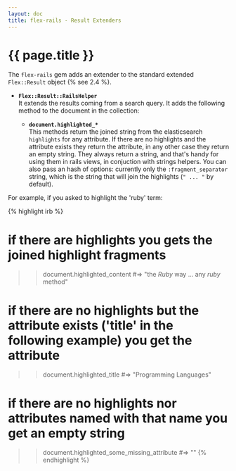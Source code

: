 ```yaml
---
layout: doc
title: flex-rails - Result Extenders
---
```


# {{ page.title }}

The `flex-rails` gem adds an extender to the standard extended `Flex::Result` object {% see 2.4 %}.

* __`Flex::Result::RailsHelper`__<br>
  It extends the results coming from a search query. It adds the following method to the document in the collection:

  * __`document.highlighted_*`__<br>
    This methods return the joined string from the elasticsearch `highlights` for any attribute. If there are no highlights and the attribute exists they return the attribute, in any other case they return an empty string. They always return a string, and that's handy for using them in rails views, in conjuction with strings helpers. You can also pass an hash of options: currently only the `:fragment_separator` string, which is the string that will join the highlights (`" ... "` by default).

For example, if you asked to highlight the 'ruby' term:

{% highlight irb %}
# if there are highlights you gets the joined highlight fragments
>> document.highlighted_content
#=> "the <em>Ruby</em> way ... any <em>ruby</em> method"

# if there are no highlights but the attribute exists ('title' in the following example) you get the attribute
>> document.highlighted_title
#=> "Programming Languages"

# if there are no highlights nor attributes named with that name you get an empty string
>> document.highlighted_some_missing_attribute
#=> ""
{% endhighlight %}
